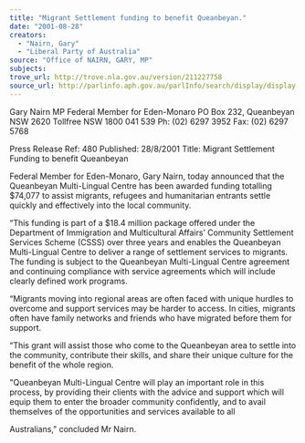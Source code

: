 ```yaml
---
title: "Migrant Settlement funding to benefit Queanbeyan."
date: "2001-08-28"
creators:
  - "Nairn, Gary"
  - "Liberal Party of Australia"
source: "Office of NAIRN, GARY, MP"
subjects:
trove_url: http://trove.nla.gov.au/version/211227758
source_url: http://parlinfo.aph.gov.au/parlInfo/search/display/display.w3p;query=Id%3A%22media/pressrel/N2M96%22
---
```


 Gary Nairn MP  Federal Member for Eden-Monaro PO Box 232, Queanbeyan NSW 2620 Tollfree NSW 1800 041 539 Ph: (02) 6297 3952 Fax: (02) 6297 5768

 Press Release Ref: 480 Published: 28/8/2001 Title: Migrant Settlement Funding to benefit Queanbeyan

 Federal Member for Eden-Monaro, Gary Nairn, today announced that the Queanbeyan Multi-Lingual Centre has been awarded funding totalling $74,077 to assist migrants, refugees and  humanitarian entrants settle quickly and effectively into the local community.

 “This funding is part of a $18.4 million package offered under the Department of Immigration  and Multicultural Affairs’ Community Settlement Services Scheme (CSSS) over three years and  enables the Queanbeyan Multi-Lingual Centre to deliver a range of settlement services to  migrants. The funding is subject to the Queanbeyan Multi-Lingual Centre agreement and  continuing compliance with service agreements which will include clearly defined work  programs.

 “Migrants moving into regional areas are often faced with unique hurdles to overcome and  support services may be harder to access. In cities, migrants often have family networks and  friends who have migrated before them for support.

 “This grant will assist those who come to the Queanbeyan area to settle into the community,  contribute their skills, and share their unique culture for the benefit of the whole region.

 "Queanbeyan Multi-Lingual Centre will play an important role in this process, by providing their  clients with the advice and support which will equip them to enter the broader community  confidently, and to avail themselves of the opportunities and services available to all 

 Australians," concluded Mr Nairn. 

 

